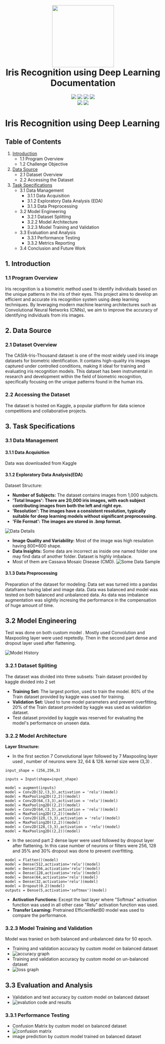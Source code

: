 <div align="center">
      <h1> <img src="https://github.com/Nobi004/portfolio_nobi/blob/main/assets/Neutral%20Creative%20Professional%20LinkedIn%20Article%20Cover%20Image.png" width="200px"><br/> Iris Recognition using Deep Learning
 Documentation </h1>
     </div>

<body>
<p align="center">
  <a href="mailto:mdmnb435@gmail.com"><img src="https://img.shields.io/badge/Email-mdmnb435%40gmail.com-blue?style=flat-square&logo=gmail"></a>
  <a href="https://github.com/nobi004"><img src="https://img.shields.io/badge/GitHub-Mahmudun Nobi-lightgrey?style=flat-square&logo=github"></a>
  <a href="https://linkedin.com/in/nobi04"><img src="https://img.shields.io/badge/LinkedIn-Mahmudun%20Nobi-blue?style=flat-square&logo=linkedin"></a>
  <a href="https://mahmudunnobi.streamlit.app/"><img src="https://img.shields.io/badge/Website-Mahmudun%20Nobi-lightgrey?style=flat-square&logo=google-chrome"></a>

  <br>
  <img src="https://img.shields.io/badge/Phone-%2B8801530045859-green?style=flat-square&logo=whatsapp">
  <a href="https://www.hackerrank.com/profile/mdmnb435"><img src="https://img.shields.io/badge/Hackerrank-Mahmudun%20Nobi-green?style=flat-square&logo=hackerrank"></a>
</p>




# Iris Recognition using Deep Learning


## Table of Contents
1. [Introduction](#introduction)
   - 1.1 Program Overview
   - 1.2 Challenge Objective
2. [Data Source](#data-source)
   - 2.1 Dataset Overview
   - 2.2 Accessing the Dataset
3. [Task Specifications](#task-specifications)
   - 3.1 Data Management
     - 3.1.1 Data Acquisition
     - 3.1.2 Exploratory Data Analysis (EDA)
     - 3.1.3 Data Preprocessing
   - 3.2 Model Engineering
     - 3.2.1 Dataset Splitting
     - 3.2.2 Model Architecture
     - 3.2.3 Model Training and Validation
   - 3.3 Evaluation and Analysis
     - 3.3.1 Performance Testing
     - 3.3.2 Metrics Reporting
   - 3.4 Conclusion and Future Work
## 1. Introduction

### 1.1 Program Overview
Iris recognition is a biometric method used to identify individuals based on the unique patterns in the iris of their eyes. This project aims to develop an efficient and accurate iris recognition system using deep learning techniques. By leveraging modern machine learning architectures such as Convolutional Neural Networks (CNNs), we aim to improve the accuracy of identifying individuals from iris images.
## 2. Data Source

### 2.1 Dataset Overview
The CASIA-Iris-Thousand dataset is one of the most widely used iris image datasets for biometric identification. It contains high-quality iris images captured under controlled conditions, making it ideal for training and evaluating iris recognition models. This dataset has been instrumental in research and development within the field of biometric recognition, specifically focusing on the unique patterns found in the human iris.

### 2.2 Accessing the Dataset
The dataset is hosted on Kaggle, a popular platform for data science competitions and collaborative projects.

## 3. Task Specifications

### 3.1 Data Management

#### 3.1.1 Data Acquisition
Data was downloaded from Kaggle

#### 3.1.2 Exploratory Data Analysis(EDA)
Dataset Structure:
   - **Number of Subjects:** The dataset contains images from 1,000 subjects.
   - **'Total Images': There are 20,000 iris images, with each subject contributing images from both the left and right eye.**
   - **'Resolution': The images have a consistent resolution, typically suitable for deep learning models without significant preprocessing.**
   - **'File Format': The images are stored in .bmp format.**



![Data Details](https://github.com/ArtificialIntelligenceResearch/Cassava-leaf-disease-classification-by-M.Nobi-/blob/main/Images/Screenshot%202024-07-15%20130344.png)

- **Image Quality and Variability:** Most of the image was high resulation having 800*600 shape.
- **Data Insights:** Some data are incorrect as inside one named folder one may find data of another folder. Dataset is highly imbalace.
- Most of them are Cassava Mosaic Disease (CMD).
![Some Data Sample](https://github.com/ArtificialIntelligenceResearch/Cassava-leaf-disease-classification-by-M.Nobi-/blob/main/Images/Screenshot%202024-07-15%20200508.png)

#### 3.1.3 Data Preprocessing
Preparation of the dataset for modeling: Data set was turned into a pandas dataframe having label and image data. Data was balanced and
model was tested on both balanced and unbalanced data.
 As data was imbalance augmentation was slightly incresing the performance in the compensation of huge amount of time.

## 3.2 Model Engineering
Test was done on both custom model .
Mostly used Convolution and Maxpooling layer were used repetedly. Then in the second part dense and dropout layer used after flattening.

![Model History](https://github.com/ArtificialIntelligenceResearch/Cassava-leaf-disease-classification-by-M.Nobi-/blob/main/Images/Screenshot%202024-07-15%20203319.png)

### 3.2.1 Dataset Spliting
The dataset was divided into three subsets: Train dataset provided by kaggle divided into 2 set
- **Training Set:** The largest portion, used to train the model. 80% of the Train dataset provided by kaggle was used for training.
- **Validation Set:** Used to tune model parameters and prevent overfitting. 20% of the Train dataset provided by kaggle was used as validation dataset.
- Test dataset provided by kaggle was reserved for evaluating the model's performance on unseen data.

### 3.2.2 Model Architecture
**Layer Structure:**
- In the first section 7 Convolutional layer followed by 7 Maxpooling layer used , number of neurons were 32, 64 & 128. kernel size
were (3,3) .

```
input_shape = (256,256,3)

inputs = Input(shape=input_shape)

model = augment(inputs)
model = Conv2D(32,(3,3),activation = 'relu')(model)
model = MaxPooling2D((2,2))(model)
model = Conv2D(64,(3,3),activation = 'relu')(model)
model = MaxPooling2D((2,2))(model)
model = Conv2D(64,(3,3),activation = 'relu')(model)
model = MaxPooling2D((2,2))(model)
model = Conv2D(128,(3,3),activation = 'relu')(model)
model = MaxPooling2D((2,2))(model)
model = Conv2D(128,(3,3),activation = 'relu')(model)
model = MaxPooling2D((2,2))(model)       
 ```


- In the second part 2 dense layer were used followed by dropout layer after flattening. In this case number of neurons or filters were
256, 128 and 35% and 30% dropout was done to prevent overfitting.
 ```
 model = Flatten()(model)
model = Dense(512,activation='relu')(model)
model = Dense(256,activation='relu')(model)
model = Dense(128,activation='relu')(model)
model = Dense(64,activation='relu')(model)
model = Dense(32,activation='relu')(model)
model = Dropout(0.2)(model)
outputs = Dense(5,activation='softmax')(model)
```
- **Activation Functions:** Except the last layer where "Softmax" activation function was used in all other case "Relu" activation
function was used.
- **Transfer Learning:** Pretrained EfficientNetB0 model was used to compare the performance.
### 3.2.3 Model Training and Validation
Model was tranied on both balanced and unbalanced data for 50 epoch.
- Training and validation accuracy by custom model on balanced dataset
- ![accuracy graph](https://github.com/ArtificialIntelligenceResearch/Cassava-leaf-disease-classification-by-M.Nobi-/blob/main/Images/Screenshot%202024-07-16%20124624.png)
- Training and validation accuracy by custom model on un-balanced dataset
- ![loss graph](https://github.com/ArtificialIntelligenceResearch/Cassava-leaf-disease-classification-by-M.Nobi-/blob/main/Images/Screenshot%202024-07-16%20125049.png)
## 3.3 Evaluation and Analysis
- Validation and test accuracy by custom model on balanced dataset
- ![evalution code and results](https://github.com/ArtificialIntelligenceResearch/Cassava-leaf-disease-classification-by-M.Nobi-/blob/main/Images/Screenshot%202024-07-16%20125555.png)
### 3.3.1 Performance Testing
- Confusion Matrix by custom model on balanced dataset
- ![confusion matrix](https://github.com/ArtificialIntelligenceResearch/Cassava-leaf-disease-classification-by-M.Nobi-/blob/main/Images/Screenshot%202024-07-16%20130020.png)
- image prediction by custom model trained on balanced dataset
